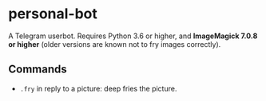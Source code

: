 personal-bot
============

A Telegram userbot. Requires Python 3.6 or higher, and **ImageMagick 7.0.8 or higher** (older versions are known not to fry images correctly).

## Commands

 * `.fry` in reply to a picture: deep fries the picture.
